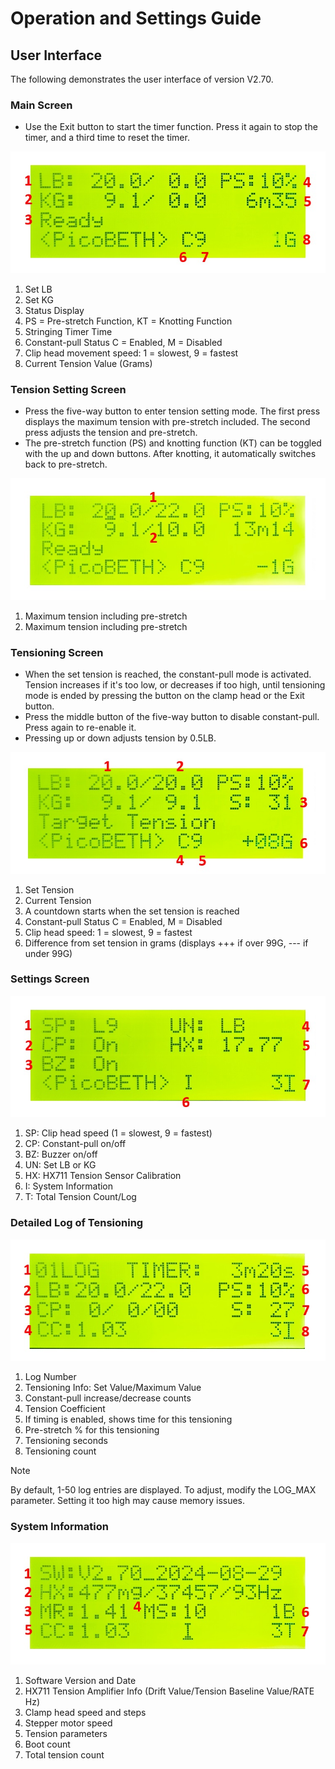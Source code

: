 # Operation and Settings Guide

## User Interface

The following demonstrates the user interface of version V2.70.

### Main Screen

- Use the Exit button to start the timer function. Press it again to stop the timer, and a third time to reset the timer.

![img_main](docs/img_main.jpg)

1. Set LB  
2. Set KG  
3. Status Display  
4. PS = Pre-stretch Function, KT = Knotting Function  
5. Stringing Timer Time  
6. Constant-pull Status C = Enabled, M = Disabled  
7. Clip head movement speed: 1 = slowest, 9 = fastest  
8. Current Tension Value (Grams)  

### Tension Setting Screen

- Press the five-way button to enter tension setting mode. The first press displays the maximum tension with pre-stretch included. The second press adjusts the tension and pre-stretch.
- The pre-stretch function (PS) and knotting function (KT) can be toggled with the up and down buttons. After knotting, it automatically switches back to pre-stretch.

![img_lbset](docs/img_lbset.jpg)

1. Maximum tension including pre-stretch  
2. Maximum tension including pre-stretch  

### Tensioning Screen

- When the set tension is reached, the constant-pull mode is activated. Tension increases if it's too low, or decreases if too high, until tensioning mode is ended by pressing the button on the clamp head or the Exit button.
- Press the middle button of the five-way button to disable constant-pull. Press again to re-enable it.
- Pressing up or down adjusts tension by 0.5LB.

![img_tensioning](docs/img_tensioning.jpg)

1. Set Tension  
2. Current Tension  
3. A countdown starts when the set tension is reached  
4. Constant-pull Status C = Enabled, M = Disabled  
5. Clip head speed: 1 = slowest, 9 = fastest  
6. Difference from set tension in grams (displays +++ if over 99G, --- if under 99G)  

### Settings Screen

![img_setting](docs/img_setting.jpg)

1. SP: Clip head speed (1 = slowest, 9 = fastest)  
2. CP: Constant-pull on/off  
3. BZ: Buzzer on/off  
4. UN: Set LB or KG  
5. HX: HX711 Tension Sensor Calibration  
6. I: System Information  
7. T: Total Tension Count/Log  

### Detailed Log of Tensioning

![img_tslog](docs/img_tslog.jpg)

1. Log Number  
2. Tensioning Info: Set Value/Maximum Value  
3. Constant-pull increase/decrease counts  
4. Tension Coefficient  
5. If timing is enabled, shows time for this tensioning  
6. Pre-stretch % for this tensioning  
7. Tensioning seconds  
8. Tensioning count  

> [!NOTE]  
> By default, 1-50 log entries are displayed. To adjust, modify the LOG_MAX parameter. Setting it too high may cause memory issues.

### System Information

![img_sysinfo](docs/img_sysinfo.jpg)

1. Software Version and Date  
2. HX711 Tension Amplifier Info (Drift Value/Tension Baseline Value/RATE Hz)  
3. Clamp head speed and steps  
4. Stepper motor speed  
5. Tension parameters  
6. Boot count  
7. Total tension count  

